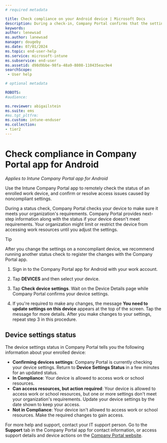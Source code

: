 ```yaml
---
# required metadata

title: Check compliance on your Android device | Microsoft Docs
description: During a check-in, Company Portal confirms that the settings on your device meet your organization's policy requirements.
keywords:
author: lenewsad
ms.author: lanewsad
manager: dougeby
ms.date: 07/01/2024
ms.topic: end-user-help
ms.service: microsoft-intune
ms.subservice: end-user
ms.assetid: d98d9bbe-98fa-48a9-8808-110435eac9e4
searchScope:
 - User help

# optional metadata

ROBOTS:  
#audience:

ms.reviewer: abigailstein
ms.suite: ems
#ms.tgt_pltfrm:
ms.custom: intune-enduser
ms.collection:
- tier2
---
```


# Check compliance in Company Portal app for Android     
*Applies to Intune Company Portal app for Android*  

Use the Intune Company Portal app to remotely check the status of an enrolled work device, and confirm or resolve access issues caused by noncompliant settings.

During a status check, Company Portal checks your device to make sure it meets your organization's requirements. Company Portal provides next-step information along with the status if your device doesn't meet requirements. Your organization might limit or restrict the device from accessing work resources until you adjust the settings.      

>[!TIP]
> After you change the settings on a noncompliant device, we recommend running another status check to register the changes with the Company Portal app.  

1. Sign in to the Company Portal app for Android with your work account.  

2. Tap **DEVICES** and then select your device.  

3. Tap **Check device settings**. Wait on the Device Details page while Company Portal confirms your device settings.  

4. If you're required to make any changes, the message **You need to update settings on this device** appears at the top of the screen. Tap the message for more details. After you make changes to your settings, repeat step 3 in this procedure.  

## Device settings status  

The device settings status in Company Portal tells you the following information about your enrolled device:    
* **Confirming devices settings**: Company Portal is currently checking your device settings. Return to **Device Settings Status** in a few minutes for an updated status.  
* **In Compliance**: Your device is allowed to access work or school resources.  
* **Can access resources, but action required**: Your device is allowed to access work or school resources, but one or more settings don't meet your organization's requirements. Update your device settings by the date shown to keep your access.  
* **Not in Compliance**: Your device isn't allowed to access work or school resources. Make the required changes to gain access.  

For more help and support, contact your IT support person. Go to the **Support** tab in the Company Portal app for contact information, or access support details and device actions on the [Company Portal website](https://go.microsoft.com/fwlink/?linkid=2010980).  
